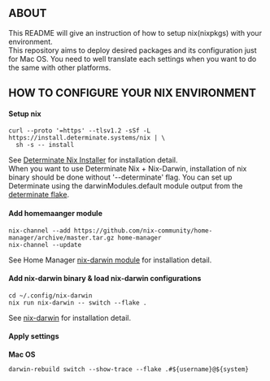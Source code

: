 ## ABOUT

This README will give an instruction of how to setup nix(nixpkgs) with your environment.  
This repository aims to deploy desired packages and its configuration just for Mac OS. You need to well translate each settings when you want to do the same with other platforms.

## HOW TO CONFIGURE YOUR NIX ENVIRONMENT

#### Setup nix

```
curl --proto '=https' --tlsv1.2 -sSf -L https://install.determinate.systems/nix | \
  sh -s -- install
```
See [Determinate Nix Installer](https://github.com/DeterminateSystems/nix-installer?tab=readme-ov-file#determinate-nix-installer) for installation detail.  
When you want to use Determinate Nix + Nix-Darwin, installation of nix binary should be done without '--determinate' flag.
You can set up Determinate using the darwinModules.default module output from the [determinate flake](https://github.com/DeterminateSystems/determinate).

#### Add homemaanger module

```
nix-channel --add https://github.com/nix-community/home-manager/archive/master.tar.gz home-manager
nix-channel --update
```
See Home Manager [nix-darwin module](https://nix-community.github.io/home-manager/index.xhtml#sec-install-nix-darwin-module) for installation detail.

#### Add nix-darwin binary & load nix-darwin configurations

```
cd ~/.config/nix-darwin
nix run nix-darwin -- switch --flake .
```
See [nix-darwin](https://github.com/LnL7/nix-darwin?tab=readme-ov-file) for installation detail.

#### Apply settings

**Mac OS**
```
darwin-rebuild switch --show-trace --flake .#${username}@${system}
```
